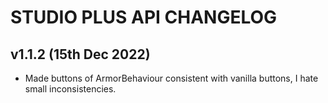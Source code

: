 # STUDIO PLUS API CHANGELOG

## v1.1.2 (15th Dec 2022)
- Made buttons of ArmorBehaviour consistent with vanilla buttons, I hate small inconsistencies.